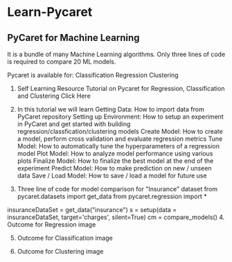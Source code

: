 # Learn-Pycaret

## PyCaret for Machine Learning
It is a bundle of many Machine Learning algorithms.
Only three lines of code is required to compare 20 ML models.

Pycaret is available for:
Classification
Regression
Clustering
1. Self Learning Resource
Tutorial on Pycaret for Regression, Classification and Clustering Click Here

2. In this tutorial we will learn
Getting Data: How to import data from PyCaret repository
Setting up Environment: How to setup an experiment in PyCaret and get started with building regression/classfication/clustering models
Create Model: How to create a model, perform cross validation and evaluate regression metrics
Tune Model: How to automatically tune the hyperparameters of a regression model
Plot Model: How to analyze model performance using various plots
Finalize Model: How to finalize the best model at the end of the experiment
Predict Model: How to make prediction on new / unseen data
Save / Load Model: How to save / load a model for future use
3. Three line of code for model comparison for "Insurance" dataset
from pycaret.datasets import get_data
from pycaret.regression import *

insuranceDataSet = get_data("insurance")
s = setup(data = insuranceDataSet, target='charges', silent=True)
cm = compare_models()
4. Outcome for Regression
image

5. Outcome for Classification
image

6. Outcome for Clustering
image
